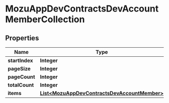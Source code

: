 
# MozuAppDevContractsDevAccountMemberCollection

## Properties
Name | Type | Description | Notes
------------ | ------------- | ------------- | -------------
**startIndex** | **Integer** |  |  [optional]
**pageSize** | **Integer** |  |  [optional]
**pageCount** | **Integer** |  |  [optional]
**totalCount** | **Integer** |  |  [optional]
**items** | [**List&lt;MozuAppDevContractsDevAccountMember&gt;**](MozuAppDevContractsDevAccountMember.md) |  |  [optional]




